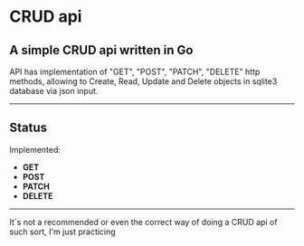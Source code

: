 # CRUD api
## A simple CRUD api written in Go

API has implementation of "GET", "POST", "PATCH", "DELETE" http methods, allowing to Create, Read, Update and Delete objects in sqlite3 database via json input.

---

## Status

Implemented:
- **GET**
- **POST**
- **PATCH**
- **DELETE**

---

It`s not a recommended or even the correct way of doing a CRUD api of such sort, I'm just practicing  

